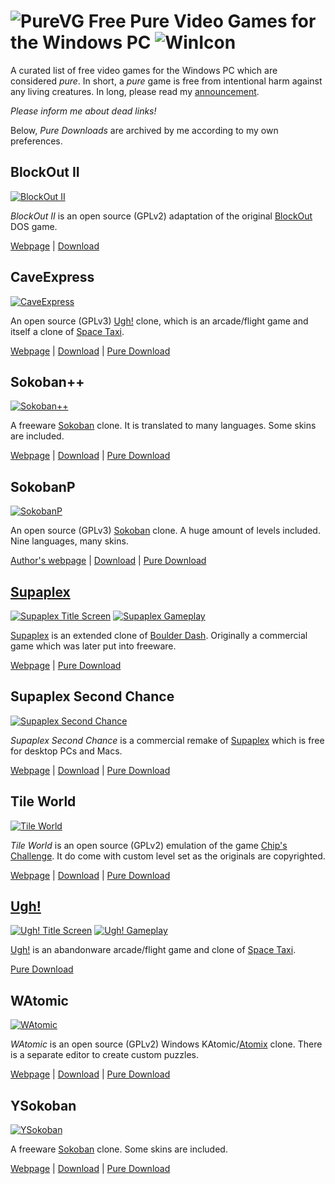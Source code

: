 # ![PureVG](https://avatars2.githubusercontent.com/u/43688709?s=64&v=4) Free Pure Video Games for the Windows PC ![WinIcon](https://github.com/PureVideoGames/free-win/raw/master/images/winicn64px.png)

A curated list of free video games for the Windows PC which are considered _pure_. In short, a _pure_ game is free from intentional harm against any living creatures. In long, please read my [announcement](https://steamcommunity.com/groups/purevideogames#announcements/detail/1698312095248060235).

_Please inform me about dead links!_

Below, _Pure Downloads_ are archived by me according to my own preferences.

## BlockOut II

[![BlockOut II](https://github.com/PureVideoGames/free-win/raw/master/images/BlockOut%20II/scr1_341x256.png)](https://github.com/PureVideoGames/free-win/raw/master/images/BlockOut%20II/scr1_512x384.jpg)

_BlockOut II_ is an open source (GPLv2) adaptation of the original [BlockOut] DOS game.

[Webpage](http://blockout.net/blockout2/) | [Download](https://sourceforge.net/projects/blockout/files/latest/download) 

## CaveExpress

[![CaveExpress](https://raw.githubusercontent.com/PureVideoGames/free-win/master/images/CaveExpress/screenshot001_384x256.png)](https://raw.githubusercontent.com/PureVideoGames/free-win/master/images/CaveExpress/screenshot001_1280x853.jpg)

An open source (GPLv3) [Ugh!] clone, which is an arcade/flight game and itself a clone of [Space Taxi].

[Webpage](http://www.caveproductions.org/) | [Download](https://github.com/mgerhardy/caveexpress/releases/download/2.4/caveexpress-2.4.exe) | [Pure Download](https://doc-0o-9g-docs.googleusercontent.com/docs/securesc/r7f10aj8r71p74jtko3m43b2atie80o8/8gfufemdveansvmr1lljvohfqn9tp7u6/1550484000000/01317742053574576657/01317742053574576657/16vSfZ0i7zCTEmWX8HdZq7U-3XtI4dUvR?e=download)

## Sokoban++

[![Sokoban++](https://github.com/PureVideoGames/free-win/raw/master/images/Sokoban%2B%2B/screenshot001_384x256.png)](https://github.com/PureVideoGames/free-win/raw/master/images/Sokoban%2B%2B/screenshot001_926x617.png)

A freeware [Sokoban] clone. It is translated to many languages. Some skins are included.

[Webpage](http://www.joriswit.nl/sokoban/) | [Download](http://www.joriswit.nl/sokoban/en/download.htm) | [Pure Download](https://doc-08-9g-docs.googleusercontent.com/docs/securesc/r7f10aj8r71p74jtko3m43b2atie80o8/v58jm8q92ql3gna9i08k2204hne7uft9/1550484000000/01317742053574576657/01317742053574576657/1gC5egoi7Fo8CabVyO2tgUycxqV0n5Abn?e=download)

## SokobanP

[![SokobanP](https://github.com/PureVideoGames/free-win/raw/master/images/SokobanP/screenshot001_295x256.png)](https://github.com/PureVideoGames/free-win/raw/master/images/SokobanP/screenshot001_802x697.png)

An open source (GPLv3) [Sokoban] clone. A huge amount of levels included. Nine languages, many skins.

[Author's webpage](http://petr.lastovicka.sweb.cz/indexEN.html) | [Download](https://sourceforge.net/projects/sokobanp/files/SokobanP.zip/download) | [Pure Download](https://doc-0g-9g-docs.googleusercontent.com/docs/securesc/r7f10aj8r71p74jtko3m43b2atie80o8/ig4o53c8ecvccg6b6c1f6d0vvgtuodno/1550484000000/01317742053574576657/01317742053574576657/1whTPBIleQprQQRAhpMe8W1c6WLzDdLVM?e=download)

## [Supaplex]

[![Supaplex Title Screen](https://github.com/PureVideoGames/free-win/raw/master/images/Supaplex/spfix63_001_320x200.png)](https://github.com/PureVideoGames/free-win/raw/master/images/Supaplex/spfix63_001_640x400.png) [![Supaplex Gameplay](https://github.com/PureVideoGames/free-win/raw/master/images/Supaplex/spfix63_003_320x200.png)](https://github.com/PureVideoGames/free-win/raw/master/images/Supaplex/spfix63_003_640x400.png)

[Supaplex] is an extended clone of [Boulder Dash]. Originally a commercial game which was later put into freeware.

[Webpage](http://www.elmerproductions.com/sp/index.html) | [Pure Download](https://doc-0g-9g-docs.googleusercontent.com/docs/securesc/r7f10aj8r71p74jtko3m43b2atie80o8/m9rallmbefmuj4d5mme21dvvhkdqsda6/1550484000000/01317742053574576657/01317742053574576657/1UL7DTGylEcoG2qQJ2xjdj1kuDANVWeEL?e=download)

## Supaplex Second Chance

[![Supaplex Second Chance](https://raw.githubusercontent.com/PureVideoGames/free-win/master/images/Supaplex%20Second%20Chance/screenshot001_455x256.png)](https://raw.githubusercontent.com/PureVideoGames/free-win/master/images/Supaplex%20Second%20Chance/screenshot001_1600x900.png)

_Supaplex Second Chance_ is a commercial remake of [Supaplex] which is free for desktop PCs and Macs.

[Webpage](https://www.supaplex3d.com/) | [Download](https://goo.gl/e5eVFi) | [Pure Download](https://doc-0o-9g-docs.googleusercontent.com/docs/securesc/r7f10aj8r71p74jtko3m43b2atie80o8/8gfufemdveansvmr1lljvohfqn9tp7u6/1550484000000/01317742053574576657/01317742053574576657/16vSfZ0i7zCTEmWX8HdZq7U-3XtI4dUvR?e=download)

## Tile World

[![Tile World](https://github.com/PureVideoGames/free-win/raw/master/images/Tile%20World/screenshot001_333x256.png)](https://github.com/PureVideoGames/free-win/raw/master/images/Tile%20World/screenshot001_650x499.png)

_Tile World_ is an open source (GPLv2) emulation of the game [Chip's Challenge]. It do come with custom level set as the originals are copyrighted.

[Webpage](http://www.muppetlabs.com/~breadbox/software/tworld/) | [Download](http://www.muppetlabs.com/~breadbox/pub/software/tworld/tworld-1.3.2-win32-CCLPs.zip) | [Pure Download](https://doc-0o-9g-docs.googleusercontent.com/docs/securesc/r7f10aj8r71p74jtko3m43b2atie80o8/0rbcssb1ud7u65t11ljffnqcrdv1oleu/1550484000000/01317742053574576657/01317742053574576657/1ujV2hlinJohih22ToO4q4YBVEGFKj505?e=download)

## [Ugh!]

[![Ugh! Title Screen](https://raw.githubusercontent.com/PureVideoGames/free-win/master/images/Ugh!/ugh_001_320x200.png)](https://raw.githubusercontent.com/PureVideoGames/free-win/master/images/Ugh!/ugh_001_640x400.png) [![Ugh! Gameplay](https://raw.githubusercontent.com/PureVideoGames/free-win/master/images/Ugh!/ugh_002_320x200.png)](https://raw.githubusercontent.com/PureVideoGames/free-win/master/images/Ugh!/ugh_002_640x400.png)

[Ugh!] is an abandonware arcade/flight game and clone of [Space Taxi].

[Pure Download](https://doc-04-9g-docs.googleusercontent.com/docs/securesc/r7f10aj8r71p74jtko3m43b2atie80o8/q4l70aggkos68brqb8rsrthhilpmbf7p/1550491200000/01317742053574576657/01317742053574576657/1yq53Cpuft62dDki2cPUA434tSqY93lNM?e=download)

## WAtomic

[![WAtomic](https://raw.githubusercontent.com/PureVideoGames/free-win/master/images/WAtomic/screenshot001_342x256.png)](https://raw.githubusercontent.com/PureVideoGames/free-win/master/images/WAtomic/screenshot001_766x573.png)

_WAtomic_ is an open source (GPLv2) Windows KAtomic/[Atomix] clone. There is a separate editor to create custom puzzles.

[Webpage](http://watomic.sourceforge.net/) | [Download](http://prdownloads.sourceforge.net/watomic/WAtomic_1_2_3_257.zip?download) | [Pure Download](https://doc-0o-9g-docs.googleusercontent.com/docs/securesc/r7f10aj8r71p74jtko3m43b2atie80o8/077ds3utu0ojq2jpi7rg1o3fr7u1f80s/1550491200000/01317742053574576657/01317742053574576657/1GeoQI-S8KSyNzBKcHJ7Re3KhmKvqe-S2?e=download)

## YSokoban

[![YSokoban](https://github.com/PureVideoGames/free-win/raw/master/images/YSokoban/screenshot001_416x256.png)](https://github.com/PureVideoGames/free-win/raw/master/images/YSokoban/screenshot001_888x547.png)

A freeware [Sokoban] clone. Some skins are included.

[Webpage](http://ygp.orgfree.com/sokoban.html) | [Download](http://ygp.orgfree.com/pgms/ysokoban.zip) | [Pure Download](https://doc-0g-9g-docs.googleusercontent.com/docs/securesc/r7f10aj8r71p74jtko3m43b2atie80o8/fdncu5l17bsetljc9p9d83gh3vqc8ltf/1550484000000/01317742053574576657/01317742053574576657/1FVMAN1qjU3VVHAqDgr80mnFNslHrV3lY?e=download&nonce=ipbj9kk3120nq&user=01317742053574576657&hash=3kp8m56t8ejq99uojj9iesq2pjlh5vms)

[Atomix]: https://en.wikipedia.org/wiki/Atomix_(video_game)
[BlockOut]: https://en.wikipedia.org/wiki/Blockout
[Boulder Dash]: https://en.wikipedia.org/wiki/Boulder_Dash
[Chip's Challenge]: https://en.wikipedia.org/wiki/Chip%27s_Challenge
[Sokoban]: https://en.wikipedia.org/wiki/Sokoban
[Supaplex]: https://en.wikipedia.org/wiki/Supaplex
[Ugh!]: https://en.wikipedia.org/wiki/Ugh!
[Space Taxi]: https://en.wikipedia.org/wiki/Space_Taxi
